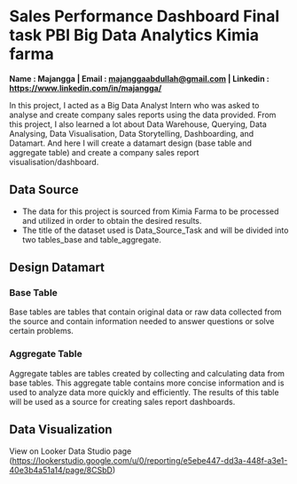 # Sales Performance Dashboard Final task PBI Big Data Analytics Kimia farma
**Name : Majangga | Email : majanggaabdullah@gmail.com | Linkedin : https://www.linkedin.com/in/majangga/**

In this project, I acted as a Big Data Analyst Intern who was asked to analyse and create company sales reports using the data provided. From this project, I also learned a lot about Data Warehouse, Querying, Data Analysing, Data Visualisation, Data Storytelling, Dashboarding, and Datamart. And here I will create a datamart design (base table and aggregate table) and create a company sales report visualisation/dashboard.

## Data Source
- The data for this project is sourced from Kimia Farma to be processed and utilized in order to obtain the desired results.
- The title of the dataset used is Data_Source_Task and will be divided into two tables_base and table_aggregate.

## Design Datamart
### Base Table
Base tables are tables that contain original data or raw data collected from the source and contain information needed to answer questions or solve certain problems.

### Aggregate Table
Aggregate tables are tables created by collecting and calculating data from base tables. This aggregate table contains more concise information and is used to analyze data more quickly and efficiently. The results of this table will be used as a source for creating sales report dashboards.

## Data Visualization
View on Looker Data Studio page (https://lookerstudio.google.com/u/0/reporting/e5ebe447-dd3a-448f-a3e1-40e3b4a51a14/page/8CSbD)
